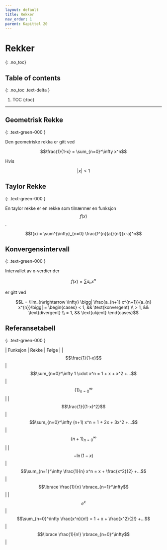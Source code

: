 ```yaml
---
layout: default
title: Rekker
nav_order: 1
parent: Kapittel 20
---
```


# Rekker
{: .no_toc}
## Table of contents
{: .no_toc .text-delta }

1. TOC
{:toc}

---

## Geometrisk Rekke
{: .text-green-000 }

Den geometriske rekka er gitt ved

$$\frac{1}{1-x} = \sum_{n=0}^\infty x^n$$

Hvis

$$|x| < 1$$

## Taylor Rekke
{: .text-green-000 }

En taylor rekke er en rekke som tilnærmer en funksjon $$f(x)$$.

$$f(x) = \sum^{\infty}_{n=0} \frac{f^{n}(a)}{n!}(x-a)^n$$

## Konvergensintervall
{: .text-green-000 }

Intervallet av x-verdier der

$$f(x) = \sum a_nx^n$$

er gitt ved

$$L = \lim_{n\rightarrow \infty} \bigg| \frac{a_{n+1} x^{n+1}}{a_{n} x^{n}}\bigg| = \begin{cases}
    < 1, && \text{konvergent} \\
    > 1, && \text{divergent} \\
    = 1, && \text{ukjent}
\end{cases}$$

## Referansetabell
{: .text-green-000 }

| Funksjon | Rekke | Følge |
| $$\frac{1}{1-x}$$ | $$\sum_{n=0}^\infty 1 \cdot x^n = 1 + x + x^2 +...$$ | $$\lbrace 1 \rbrace_{n=0}^\infty$$ |
| $$\frac{1}{(1-x)^2}$$ | $$\sum_{n=0}^\infty (n+1) x^n = 1 + 2x + 3x^2 +...$$ | $$\lbrace n+1 \rbrace_{n=0}^\infty$$ |
| $$-\ln(1-x)$$ | $$\sum_{n=1}^\infty \frac{1}{n} x^n = x + \frac{x^2}{2} +...$$ | $$\lbrace \frac{1}{n} \rbrace_{n=1}^\infty$$ |
| $$e^x$$ | $$\sum_{n=0}^\infty \frac{x^n}{n!} = 1 + x + \frac{x^2}{2!} +...$$ | $$\lbrace \frac{1}{n!} \rbrace_{n=0}^\infty$$ |
